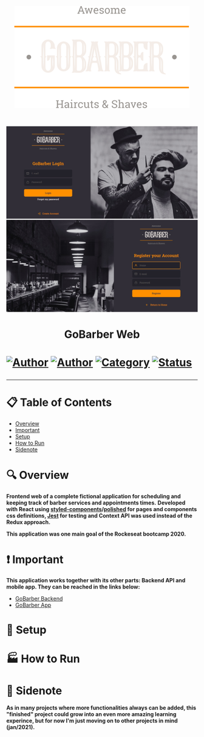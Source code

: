 <p align="center">
   <img src="https://github.com/tfbio/gobarber-frontend/blob/master/src/assets/logo.svg"/>
</p>
<br />
<p>
  <img src="https://github.com/tfbio/gobarber-frontend/blob/master/github/gb_main.jpg"/>
  <img src="https://github.com/tfbio/gobarber-frontend/blob/master/github/gb_register.jpg"/> 
</p>
<h1 align="center">GoBarber Web<h1>
  
[![Author](https://img.shields.io/badge/author-Tfbio-brightgreen)](https://github.com/tfbio)
[![Author](https://img.shields.io/badge/author-Rocketseat-brightgreen)](https://github.com/Rocketseat)
[![Category](https://img.shields.io/badge/category-personal_project-brightgreen)](#)
[![Status](https://img.shields.io/badge/status-finished-brightgreen)](#)

---
# :clipboard: Table of Contents

* [Overview](#mag-overview)
* [Important](#heavy_exclamation_mark-important)
* [Setup](#wrench-setup)
* [How to Run](#factory-how-to-run)
* [Sidenote](#e-mail-sidenote)

# :mag: Overview

**Frontend web of a complete fictional application for scheduling and keeping track of barber services and appointments times.**
**Developed with React using [styled-components](https://styled-components.com/)/[polished](https://polished.js.org/) for pages and components css definitions, [Jest](https://jestjs.io/) for testing and Context API
was used instead of the Redux approach.**

**This application was one main goal of the Rockeseat bootcamp 2020.**

# :heavy_exclamation_mark: Important

**This application works together with its other parts: Backend API and mobile app. They can be reached in the links below:**
- [GoBarber Backend](https://github.com/tfbio/gobarber-backend)
- [GoBarber App](https://github.com/tfbio/gobarber-mobileapp)

# :wrench: Setup

# :factory: How to Run

# :e-mail: Sidenote
**As in many projects where more functionalities always can be added, this "finished" project could grow into an even more amazing learning experince, but for now I'm just moving on to other projects in mind (jan/2021).**
